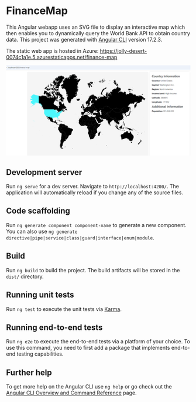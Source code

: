 # FinanceMap

This Angular webapp uses an SVG file to display an interactive map which then enables you to dynamically query the World Bank API to obtain country data.
This project was generated with [Angular CLI](https://github.com/angular/angular-cli) version 17.2.3.

The static web app is hosted in Azure: https://jolly-desert-0074c1a1e.5.azurestaticapps.net/finance-map

![My Image](https://github.com/jareddalessandro/FinanceMap/blob/main/images/image.PNG)

## Development server

Run `ng serve` for a dev server. Navigate to `http://localhost:4200/`. The application will automatically reload if you change any of the source files.

## Code scaffolding

Run `ng generate component component-name` to generate a new component. You can also use `ng generate directive|pipe|service|class|guard|interface|enum|module`.

## Build

Run `ng build` to build the project. The build artifacts will be stored in the `dist/` directory.

## Running unit tests

Run `ng test` to execute the unit tests via [Karma](https://karma-runner.github.io).

## Running end-to-end tests

Run `ng e2e` to execute the end-to-end tests via a platform of your choice. To use this command, you need to first add a package that implements end-to-end testing capabilities.

## Further help

To get more help on the Angular CLI use `ng help` or go check out the [Angular CLI Overview and Command Reference](https://angular.io/cli) page.
